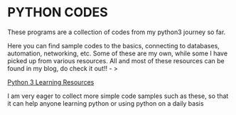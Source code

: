 # PYTHON CODES
These programs are a collection of codes from my python3 journey so far.

Here you can find sample codes to the basics, connecting to databases, automation, networking, etc.
Some of these are my own, while some I have picked up from various resources. All and most of these resources can be found in my blog, do check it out!! - >

[Python 3 Learning Resources](https://sammyjoshua819336482.wordpress.com/2020/02/17/python-3-learning-resources/)

I am very eager to collect more simple code samples such as these, so that it can help anyone learning python or using python on a daily basis